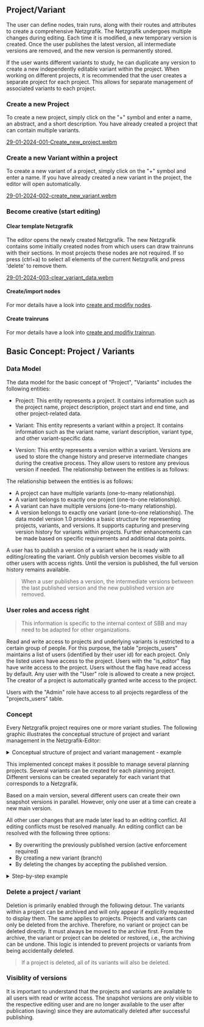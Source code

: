 ## Project/Variant

The user can define nodes, train runs, along with their routes and attributes to create a
comprehensive Netzgrafik. The Netzgrafik undergoes multiple changes during
editing. Each time it is modified, a new temporary version is created. Once the user publishes the
latest version, all intermediate versions are removed, and the new version is permanently stored.

If the user wants different variants to study, he can duplicate any version to create a new
independently editable variant within the project. When working on different projects, it is
recommended that the user creates a separate project for each project. This allows for separate
management of associated variants to each project.

### Create a new Project

To create a new project, simply click on the "+" symbol and enter a name, an abstract, and a short
description. You have already created a project that can contain multiple variants.

[29-01-2024-001-Create_new_project.webm](https://github.com/SchweizerischeBundesbahnen/netzgrafik-editor-frontend/assets/2674075/4e34d3a2-5291-4193-ac88-5e522f6223f7)

### Create a new Variant within a project

To create a new variant of a project, simply click on the "+" symbol and enter a name. If you have
already created a new variant in the project, the editor will open automatically.

[29-01-2024-002-create_new_variant.webm](https://github.com/SchweizerischeBundesbahnen/netzgrafik-editor-frontend/assets/2674075/1af2c5f5-84cf-43b1-bf3d-85c0ef692ff0)

### Become creative (start editing)

#### Clear template Netzgrafik

The editor opens the newly created Netzgrafik. The new Netzgrafik contains some initially created
nodes from which users can draw trainruns with their sections. In most projects these nodes are not
required. If so press (ctrl+a) to select all elements of the current Netzgrafik and press 'delete'
to remove them.

[29-01-2024-003-clear_variant_data.webm](https://github.com/SchweizerischeBundesbahnen/netzgrafik-editor-frontend/assets/2674075/47c7a9e5-5c4a-4159-a7fa-141347dae264)

#### Create/import nodes

For mor details have a look into [create and modifiy nodes](CREATE_NODES.md).

#### Create trainruns

For mor details have a look into [create and modifiy trainrun](CREATE_TRAINRUN.md).

## Basic Concept: Project / Variants

### Data Model

The data model for the basic concept of "Project", "Variants" includes the following entities:

- Project: This entity represents a project. It contains information such as the project name,
  project
  description, project start and end time, and other project-related data.

- Variant: This entity represents a variant within a project. It contains information such as the
  variant name, variant description, variant type, and other variant-specific data.

- Version: This entity represents a version within a variant. Versions are used to store the change
  history and preserve intermediate changes during the creative process. They allow users to restore
  any previous version if needed.
  The relationship between the entities is as follows:

The relationship between the entities is as follows:

- A project can have multiple variants (one-to-many relationship).
- A variant belongs to exactly one project (one-to-one relationship).
- A variant can have multiple versions (one-to-many relationship).
- A version belongs to exactly one variant (one-to-one relationship).
  The data model version 1.0 provides a basic structure for representing projects, variants, and
  versions. It supports capturing and preserving version history for variants within projects.
  Further
  enhancements can be made based on specific requirements and additional data points.

A user has to publish a version of a variant when he is ready with editing/creating the variant.
Only publish version becomes visible to all other users with access rights. Until the version is
published, the full version history remains available.

> When a user publishes a version, the intermediate versions between the last published version and
> the new published version are removed.

### User roles and access right

> This information is specific to the internal context of SBB and may need to be adapted for other
> organizations.

Read and write access to projects and underlying variants is restricted to a certain group of
people.
For this purpose, the table "projects_users" maintains a list of users (identified by their user id)
for each project. Only the listed users have access to the project. Users with the "is_editor" flag
have write access to the project. Users without the flag have read access by default.
Any user with the "User" role is allowed to create a new project. The creator of a project is
automatically granted write access to the project.

Users with the "Admin" role have access to all projects regardless of the "projects_users" table.

### Concept

Every Netzgrafik project requires one or more variant studies. The following graphic illustrates the
conceptual structure of project and variant management in the Netzgrafik-Editor:

<details>
<summary>
Conceptual structure of project and variant management - example
</summary>

![Example Project Variants](./images/Example_Project_Variants-001.png)

</details>

This implemented concept makes it possible to manage several planning projects. Several variants can
be created for each planning project. Different versions can be created separately for each variant
that corresponds to a Netzgrafik.

Based on a main version, several different users can create their own snapshot versions in parallel.
However, only one user at a time can create a new main version.

All other user changes that are made later lead to an editing conflict. All editing conflicts must
be resolved manually. An editing conflict can be resolved with the following three options:

- By overwriting the previously published version (active enforcement required)
- By creating a new variant (branch)
- By deleting the changes by accepting the published version.

<details>
<summary>
Step-by-step example
</summary>

| Version | Snapshot version | Author |                                              Comments                                              |
|:-------:|:----------------:|:------:|:--------------------------------------------------------------------------------------------------:|
|    -    |        1         |  u123  |       Initial empty network diagram that is automatically created when creating the variant.       |
|    -    |        2         |  u123  |                                  First modification by user u123.                                  |
|    -    |        3         |  u123  |                                 Second modification by user u123.                                  |
|    -    |        4         |  u123  |                                                ...                                                 |
|    -    |        5         |  u123  |                                                ...                                                 |
|    1    |        6         |  u123  |   Main version "1" has been published by user u123. Other users can now see the network diagram.   |
|    1    |        1         |  u123  |                     User u123 makes further changes based on main version "1".                     |
|    1    |        2         |  u123  |                                                ...                                                 |
|    1    |        1         |  u456  |                User u456 also opens main version "1" in parallel and makes changes.                |
|    1    |        2         |  u456  |                                                ...                                                 |
|    1    |        3         |  u456  |                                                ...                                                 |
|    1    |        2         |  u456  |      User u456 is the first to publish the new main version "2" based on their modifications.      |
|    2    |        3         |  u123  | User u123 also wants to publish their modifications as main version "2" **=> editing conflicts !** |
|         |                  |        |              Alternatively, user u123 can save their modifications as a new variant.               |

#### Flow chart

![Flow chart](./images/Example_Project_Variants-002.png)

</details>

### Delete a project / variant

Deletion is primarily enabled through the following detour. The variants within a project can be
archived and will only appear if explicitly requested to display them. The same applies to projects.
Projects and variants can only be deleted from the archive. Therefore, no variant or project can
be deleted directly. It must always be moved to the archive first. From the archive, the variant or
project can be deleted or restored, i.e., the archiving can be undone. This logic is intended to
prevent projects or variants from being accidentally deleted.

> If a project is deleted, all of its variants will also be deleted.

### Visiblity of versions

It is important to understand that the projects and variants are available to all users with read
or write access. The snapshot versions are only visible to the respective editing user and are no
longer available to the user after publication (saving) since they are automatically deleted after
successful publishing.
